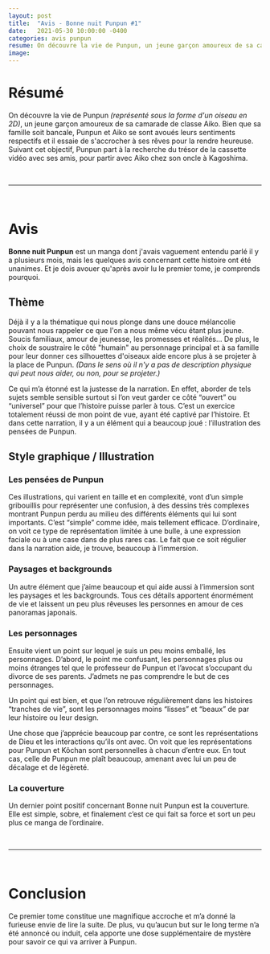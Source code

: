 ```yaml
---
layout: post
title:  "Avis - Bonne nuit Punpun #1"
date:   2021-05-30 10:00:00 -0400
categories: avis punpun
resume: On découvre la vie de Punpun, un jeune garçon amoureux de sa camarade de classe Aiko. Bien que sa famille soit bancale, Punpun et Aiko se sont avoués leurs sentiments respectifs et il essaie de s'accrocher à ses rêves  pour la rendre heureuse.
image: 
---
```


# Résumé
On découvre la vie de Punpun *(représenté sous la forme d'un oiseau en 2D)*, un jeune garçon amoureux de sa camarade de classe Aiko. Bien que sa famille soit bancale, Punpun et Aiko se sont avoués leurs sentiments respectifs et il essaie de s'accrocher à ses rêves  pour la rendre heureuse. Suivant cet objectif, Punpun part à la recherche du trésor de la cassette vidéo avec ses amis, pour partir avec Aiko chez son oncle à Kagoshima.

<br/>

---

<br/>

# Avis
**Bonne nuit Punpun** est un manga dont j'avais vaguement entendu parlé il y a plusieurs mois, mais les quelques avis concernant cette histoire ont été unanimes. Et je dois avouer qu'après avoir lu le premier tome, je comprends pourquoi.

## Thème
Déjà il y a la thématique qui nous plonge dans une douce mélancolie pouvant nous rappeler ce que l'on a nous même vécu étant plus jeune. Soucis familiaux, amour de jeunesse, les promesses et réalités... De plus, le choix de soustraire le côté "humain" au personnage principal et à sa famille pour leur donner ces silhouettes d'oiseaux aide encore plus à se projeter à la place de Punpun. *(Dans le sens où il n'y a pas de description physique qui peut nous aider, ou non, pour se projeter.)*

Ce qui m’a étonné est la justesse de la narration. En effet, aborder de tels sujets semble sensible surtout si l’on veut garder ce côté “ouvert” ou “universel” pour que l’histoire puisse parler à tous. C’est un exercice totalement réussi de mon point de vue, ayant été captivé par l’histoire. Et dans cette narration, il y a un élément qui a beaucoup joué : l’illustration des pensées de Punpun.

## Style graphique / Illustration
### Les pensées de Punpun
Ces illustrations, qui varient en taille et en complexité, vont d’un simple gribouillis pour représenter une confusion, à des dessins très complexes montrant Punpun perdu au milieu des différents éléments qui lui sont importants. C’est “simple” comme idée, mais tellement efficace. D’ordinaire, on voit ce type de représentation limitée à une bulle, à une expression faciale ou à une case dans de plus rares cas. Le fait que ce soit régulier dans la narration aide, je trouve, beaucoup à l’immersion.

### Paysages et backgrounds
Un autre élément que j’aime beaucoup et qui aide aussi à l’immersion sont les paysages et les backgrounds. Tous ces détails apportent énormément de vie et laissent un peu plus rêveuses les personnes en amour de ces panoramas japonais.

### Les personnages
Ensuite vient un point sur lequel je suis un peu moins emballé, les personnages. D’abord, le point me confusant, les personnages plus ou moins étranges tel que le professeur de Punpun et l’avocat s’occupant du divorce de ses parents. J’admets ne pas comprendre le but de ces personnages.

Un point qui est bien, et que l’on retrouve régulièrement dans les histoires “tranches de vie”, sont les personnages moins “lisses” et “beaux” de par leur histoire ou leur design.

Une chose que j’apprécie beaucoup par contre, ce sont les représentations de Dieu et les interactions qu’ils ont avec. On voit que les représentations pour Punpun et Kôchan sont personnelles à chacun d’entre eux. En tout cas, celle de Punpun me plaît beaucoup, amenant avec lui un peu de décalage et de légèreté. 

### La couverture
Un dernier point positif concernant Bonne nuit Punpun est la couverture. Elle est simple, sobre, et finalement c’est ce qui fait sa force et sort un peu plus ce manga de l’ordinaire.

<br/>

---

<br/>

# Conclusion
Ce premier tome constitue une magnifique accroche et m’a donné la furieuse envie de lire la suite. De plus, vu qu’aucun but sur le long terme n’a été annoncé ou induit, cela apporte une dose supplémentaire de mystère pour savoir ce qui va arriver à Punpun.


